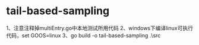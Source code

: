 # tail-based-sampling

1、注意注释掉multiEntry.go中本地测试所用代码
2、windows下编译linux可执行代码，set GOOS=linux
3、go build -o tail-based-sampling .\src